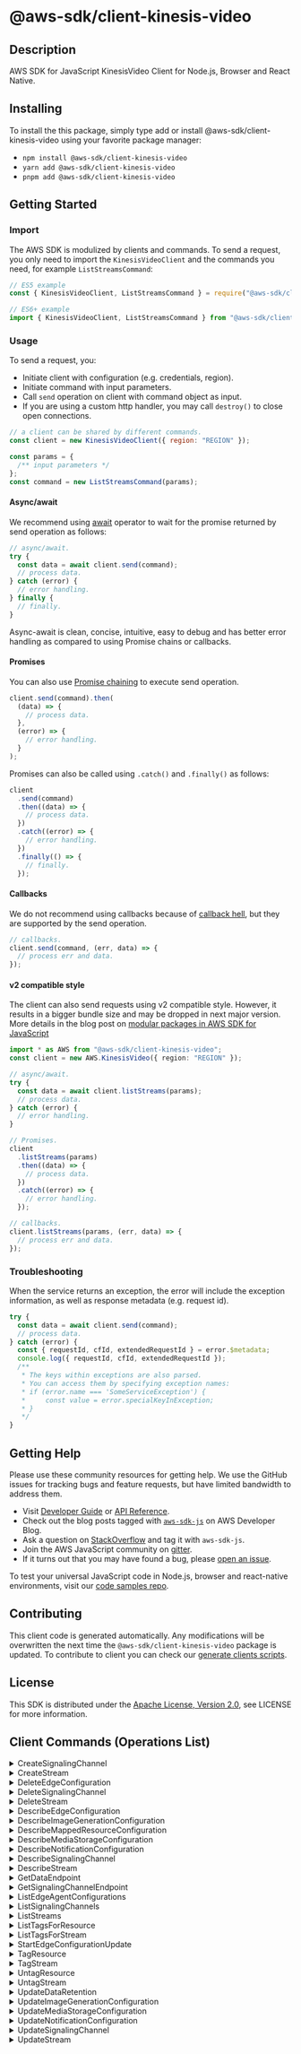 <!-- generated file, do not edit directly -->

# @aws-sdk/client-kinesis-video

## Description

AWS SDK for JavaScript KinesisVideo Client for Node.js, Browser and React Native.

<p></p>

## Installing

To install the this package, simply type add or install @aws-sdk/client-kinesis-video
using your favorite package manager:

- `npm install @aws-sdk/client-kinesis-video`
- `yarn add @aws-sdk/client-kinesis-video`
- `pnpm add @aws-sdk/client-kinesis-video`

## Getting Started

### Import

The AWS SDK is modulized by clients and commands.
To send a request, you only need to import the `KinesisVideoClient` and
the commands you need, for example `ListStreamsCommand`:

```js
// ES5 example
const { KinesisVideoClient, ListStreamsCommand } = require("@aws-sdk/client-kinesis-video");
```

```ts
// ES6+ example
import { KinesisVideoClient, ListStreamsCommand } from "@aws-sdk/client-kinesis-video";
```

### Usage

To send a request, you:

- Initiate client with configuration (e.g. credentials, region).
- Initiate command with input parameters.
- Call `send` operation on client with command object as input.
- If you are using a custom http handler, you may call `destroy()` to close open connections.

```js
// a client can be shared by different commands.
const client = new KinesisVideoClient({ region: "REGION" });

const params = {
  /** input parameters */
};
const command = new ListStreamsCommand(params);
```

#### Async/await

We recommend using [await](https://developer.mozilla.org/en-US/docs/Web/JavaScript/Reference/Operators/await)
operator to wait for the promise returned by send operation as follows:

```js
// async/await.
try {
  const data = await client.send(command);
  // process data.
} catch (error) {
  // error handling.
} finally {
  // finally.
}
```

Async-await is clean, concise, intuitive, easy to debug and has better error handling
as compared to using Promise chains or callbacks.

#### Promises

You can also use [Promise chaining](https://developer.mozilla.org/en-US/docs/Web/JavaScript/Guide/Using_promises#chaining)
to execute send operation.

```js
client.send(command).then(
  (data) => {
    // process data.
  },
  (error) => {
    // error handling.
  }
);
```

Promises can also be called using `.catch()` and `.finally()` as follows:

```js
client
  .send(command)
  .then((data) => {
    // process data.
  })
  .catch((error) => {
    // error handling.
  })
  .finally(() => {
    // finally.
  });
```

#### Callbacks

We do not recommend using callbacks because of [callback hell](http://callbackhell.com/),
but they are supported by the send operation.

```js
// callbacks.
client.send(command, (err, data) => {
  // process err and data.
});
```

#### v2 compatible style

The client can also send requests using v2 compatible style.
However, it results in a bigger bundle size and may be dropped in next major version. More details in the blog post
on [modular packages in AWS SDK for JavaScript](https://aws.amazon.com/blogs/developer/modular-packages-in-aws-sdk-for-javascript/)

```ts
import * as AWS from "@aws-sdk/client-kinesis-video";
const client = new AWS.KinesisVideo({ region: "REGION" });

// async/await.
try {
  const data = await client.listStreams(params);
  // process data.
} catch (error) {
  // error handling.
}

// Promises.
client
  .listStreams(params)
  .then((data) => {
    // process data.
  })
  .catch((error) => {
    // error handling.
  });

// callbacks.
client.listStreams(params, (err, data) => {
  // process err and data.
});
```

### Troubleshooting

When the service returns an exception, the error will include the exception information,
as well as response metadata (e.g. request id).

```js
try {
  const data = await client.send(command);
  // process data.
} catch (error) {
  const { requestId, cfId, extendedRequestId } = error.$metadata;
  console.log({ requestId, cfId, extendedRequestId });
  /**
   * The keys within exceptions are also parsed.
   * You can access them by specifying exception names:
   * if (error.name === 'SomeServiceException') {
   *     const value = error.specialKeyInException;
   * }
   */
}
```

## Getting Help

Please use these community resources for getting help.
We use the GitHub issues for tracking bugs and feature requests, but have limited bandwidth to address them.

- Visit [Developer Guide](https://docs.aws.amazon.com/sdk-for-javascript/v3/developer-guide/welcome.html)
  or [API Reference](https://docs.aws.amazon.com/AWSJavaScriptSDK/v3/latest/index.html).
- Check out the blog posts tagged with [`aws-sdk-js`](https://aws.amazon.com/blogs/developer/tag/aws-sdk-js/)
  on AWS Developer Blog.
- Ask a question on [StackOverflow](https://stackoverflow.com/questions/tagged/aws-sdk-js) and tag it with `aws-sdk-js`.
- Join the AWS JavaScript community on [gitter](https://gitter.im/aws/aws-sdk-js-v3).
- If it turns out that you may have found a bug, please [open an issue](https://github.com/aws/aws-sdk-js-v3/issues/new/choose).

To test your universal JavaScript code in Node.js, browser and react-native environments,
visit our [code samples repo](https://github.com/aws-samples/aws-sdk-js-tests).

## Contributing

This client code is generated automatically. Any modifications will be overwritten the next time the `@aws-sdk/client-kinesis-video` package is updated.
To contribute to client you can check our [generate clients scripts](https://github.com/aws/aws-sdk-js-v3/tree/main/scripts/generate-clients).

## License

This SDK is distributed under the
[Apache License, Version 2.0](http://www.apache.org/licenses/LICENSE-2.0),
see LICENSE for more information.

## Client Commands (Operations List)

<details>
<summary>
CreateSignalingChannel
</summary>

[Command API Reference](https://docs.aws.amazon.com/AWSJavaScriptSDK/v3/latest/clients/client-kinesis-video/classes/createsignalingchannelcommand.html) / [Input](https://docs.aws.amazon.com/AWSJavaScriptSDK/v3/latest/clients/client-kinesis-video/interfaces/createsignalingchannelcommandinput.html) / [Output](https://docs.aws.amazon.com/AWSJavaScriptSDK/v3/latest/clients/client-kinesis-video/interfaces/createsignalingchannelcommandoutput.html)

</details>
<details>
<summary>
CreateStream
</summary>

[Command API Reference](https://docs.aws.amazon.com/AWSJavaScriptSDK/v3/latest/clients/client-kinesis-video/classes/createstreamcommand.html) / [Input](https://docs.aws.amazon.com/AWSJavaScriptSDK/v3/latest/clients/client-kinesis-video/interfaces/createstreamcommandinput.html) / [Output](https://docs.aws.amazon.com/AWSJavaScriptSDK/v3/latest/clients/client-kinesis-video/interfaces/createstreamcommandoutput.html)

</details>
<details>
<summary>
DeleteEdgeConfiguration
</summary>

[Command API Reference](https://docs.aws.amazon.com/AWSJavaScriptSDK/v3/latest/clients/client-kinesis-video/classes/deleteedgeconfigurationcommand.html) / [Input](https://docs.aws.amazon.com/AWSJavaScriptSDK/v3/latest/clients/client-kinesis-video/interfaces/deleteedgeconfigurationcommandinput.html) / [Output](https://docs.aws.amazon.com/AWSJavaScriptSDK/v3/latest/clients/client-kinesis-video/interfaces/deleteedgeconfigurationcommandoutput.html)

</details>
<details>
<summary>
DeleteSignalingChannel
</summary>

[Command API Reference](https://docs.aws.amazon.com/AWSJavaScriptSDK/v3/latest/clients/client-kinesis-video/classes/deletesignalingchannelcommand.html) / [Input](https://docs.aws.amazon.com/AWSJavaScriptSDK/v3/latest/clients/client-kinesis-video/interfaces/deletesignalingchannelcommandinput.html) / [Output](https://docs.aws.amazon.com/AWSJavaScriptSDK/v3/latest/clients/client-kinesis-video/interfaces/deletesignalingchannelcommandoutput.html)

</details>
<details>
<summary>
DeleteStream
</summary>

[Command API Reference](https://docs.aws.amazon.com/AWSJavaScriptSDK/v3/latest/clients/client-kinesis-video/classes/deletestreamcommand.html) / [Input](https://docs.aws.amazon.com/AWSJavaScriptSDK/v3/latest/clients/client-kinesis-video/interfaces/deletestreamcommandinput.html) / [Output](https://docs.aws.amazon.com/AWSJavaScriptSDK/v3/latest/clients/client-kinesis-video/interfaces/deletestreamcommandoutput.html)

</details>
<details>
<summary>
DescribeEdgeConfiguration
</summary>

[Command API Reference](https://docs.aws.amazon.com/AWSJavaScriptSDK/v3/latest/clients/client-kinesis-video/classes/describeedgeconfigurationcommand.html) / [Input](https://docs.aws.amazon.com/AWSJavaScriptSDK/v3/latest/clients/client-kinesis-video/interfaces/describeedgeconfigurationcommandinput.html) / [Output](https://docs.aws.amazon.com/AWSJavaScriptSDK/v3/latest/clients/client-kinesis-video/interfaces/describeedgeconfigurationcommandoutput.html)

</details>
<details>
<summary>
DescribeImageGenerationConfiguration
</summary>

[Command API Reference](https://docs.aws.amazon.com/AWSJavaScriptSDK/v3/latest/clients/client-kinesis-video/classes/describeimagegenerationconfigurationcommand.html) / [Input](https://docs.aws.amazon.com/AWSJavaScriptSDK/v3/latest/clients/client-kinesis-video/interfaces/describeimagegenerationconfigurationcommandinput.html) / [Output](https://docs.aws.amazon.com/AWSJavaScriptSDK/v3/latest/clients/client-kinesis-video/interfaces/describeimagegenerationconfigurationcommandoutput.html)

</details>
<details>
<summary>
DescribeMappedResourceConfiguration
</summary>

[Command API Reference](https://docs.aws.amazon.com/AWSJavaScriptSDK/v3/latest/clients/client-kinesis-video/classes/describemappedresourceconfigurationcommand.html) / [Input](https://docs.aws.amazon.com/AWSJavaScriptSDK/v3/latest/clients/client-kinesis-video/interfaces/describemappedresourceconfigurationcommandinput.html) / [Output](https://docs.aws.amazon.com/AWSJavaScriptSDK/v3/latest/clients/client-kinesis-video/interfaces/describemappedresourceconfigurationcommandoutput.html)

</details>
<details>
<summary>
DescribeMediaStorageConfiguration
</summary>

[Command API Reference](https://docs.aws.amazon.com/AWSJavaScriptSDK/v3/latest/clients/client-kinesis-video/classes/describemediastorageconfigurationcommand.html) / [Input](https://docs.aws.amazon.com/AWSJavaScriptSDK/v3/latest/clients/client-kinesis-video/interfaces/describemediastorageconfigurationcommandinput.html) / [Output](https://docs.aws.amazon.com/AWSJavaScriptSDK/v3/latest/clients/client-kinesis-video/interfaces/describemediastorageconfigurationcommandoutput.html)

</details>
<details>
<summary>
DescribeNotificationConfiguration
</summary>

[Command API Reference](https://docs.aws.amazon.com/AWSJavaScriptSDK/v3/latest/clients/client-kinesis-video/classes/describenotificationconfigurationcommand.html) / [Input](https://docs.aws.amazon.com/AWSJavaScriptSDK/v3/latest/clients/client-kinesis-video/interfaces/describenotificationconfigurationcommandinput.html) / [Output](https://docs.aws.amazon.com/AWSJavaScriptSDK/v3/latest/clients/client-kinesis-video/interfaces/describenotificationconfigurationcommandoutput.html)

</details>
<details>
<summary>
DescribeSignalingChannel
</summary>

[Command API Reference](https://docs.aws.amazon.com/AWSJavaScriptSDK/v3/latest/clients/client-kinesis-video/classes/describesignalingchannelcommand.html) / [Input](https://docs.aws.amazon.com/AWSJavaScriptSDK/v3/latest/clients/client-kinesis-video/interfaces/describesignalingchannelcommandinput.html) / [Output](https://docs.aws.amazon.com/AWSJavaScriptSDK/v3/latest/clients/client-kinesis-video/interfaces/describesignalingchannelcommandoutput.html)

</details>
<details>
<summary>
DescribeStream
</summary>

[Command API Reference](https://docs.aws.amazon.com/AWSJavaScriptSDK/v3/latest/clients/client-kinesis-video/classes/describestreamcommand.html) / [Input](https://docs.aws.amazon.com/AWSJavaScriptSDK/v3/latest/clients/client-kinesis-video/interfaces/describestreamcommandinput.html) / [Output](https://docs.aws.amazon.com/AWSJavaScriptSDK/v3/latest/clients/client-kinesis-video/interfaces/describestreamcommandoutput.html)

</details>
<details>
<summary>
GetDataEndpoint
</summary>

[Command API Reference](https://docs.aws.amazon.com/AWSJavaScriptSDK/v3/latest/clients/client-kinesis-video/classes/getdataendpointcommand.html) / [Input](https://docs.aws.amazon.com/AWSJavaScriptSDK/v3/latest/clients/client-kinesis-video/interfaces/getdataendpointcommandinput.html) / [Output](https://docs.aws.amazon.com/AWSJavaScriptSDK/v3/latest/clients/client-kinesis-video/interfaces/getdataendpointcommandoutput.html)

</details>
<details>
<summary>
GetSignalingChannelEndpoint
</summary>

[Command API Reference](https://docs.aws.amazon.com/AWSJavaScriptSDK/v3/latest/clients/client-kinesis-video/classes/getsignalingchannelendpointcommand.html) / [Input](https://docs.aws.amazon.com/AWSJavaScriptSDK/v3/latest/clients/client-kinesis-video/interfaces/getsignalingchannelendpointcommandinput.html) / [Output](https://docs.aws.amazon.com/AWSJavaScriptSDK/v3/latest/clients/client-kinesis-video/interfaces/getsignalingchannelendpointcommandoutput.html)

</details>
<details>
<summary>
ListEdgeAgentConfigurations
</summary>

[Command API Reference](https://docs.aws.amazon.com/AWSJavaScriptSDK/v3/latest/clients/client-kinesis-video/classes/listedgeagentconfigurationscommand.html) / [Input](https://docs.aws.amazon.com/AWSJavaScriptSDK/v3/latest/clients/client-kinesis-video/interfaces/listedgeagentconfigurationscommandinput.html) / [Output](https://docs.aws.amazon.com/AWSJavaScriptSDK/v3/latest/clients/client-kinesis-video/interfaces/listedgeagentconfigurationscommandoutput.html)

</details>
<details>
<summary>
ListSignalingChannels
</summary>

[Command API Reference](https://docs.aws.amazon.com/AWSJavaScriptSDK/v3/latest/clients/client-kinesis-video/classes/listsignalingchannelscommand.html) / [Input](https://docs.aws.amazon.com/AWSJavaScriptSDK/v3/latest/clients/client-kinesis-video/interfaces/listsignalingchannelscommandinput.html) / [Output](https://docs.aws.amazon.com/AWSJavaScriptSDK/v3/latest/clients/client-kinesis-video/interfaces/listsignalingchannelscommandoutput.html)

</details>
<details>
<summary>
ListStreams
</summary>

[Command API Reference](https://docs.aws.amazon.com/AWSJavaScriptSDK/v3/latest/clients/client-kinesis-video/classes/liststreamscommand.html) / [Input](https://docs.aws.amazon.com/AWSJavaScriptSDK/v3/latest/clients/client-kinesis-video/interfaces/liststreamscommandinput.html) / [Output](https://docs.aws.amazon.com/AWSJavaScriptSDK/v3/latest/clients/client-kinesis-video/interfaces/liststreamscommandoutput.html)

</details>
<details>
<summary>
ListTagsForResource
</summary>

[Command API Reference](https://docs.aws.amazon.com/AWSJavaScriptSDK/v3/latest/clients/client-kinesis-video/classes/listtagsforresourcecommand.html) / [Input](https://docs.aws.amazon.com/AWSJavaScriptSDK/v3/latest/clients/client-kinesis-video/interfaces/listtagsforresourcecommandinput.html) / [Output](https://docs.aws.amazon.com/AWSJavaScriptSDK/v3/latest/clients/client-kinesis-video/interfaces/listtagsforresourcecommandoutput.html)

</details>
<details>
<summary>
ListTagsForStream
</summary>

[Command API Reference](https://docs.aws.amazon.com/AWSJavaScriptSDK/v3/latest/clients/client-kinesis-video/classes/listtagsforstreamcommand.html) / [Input](https://docs.aws.amazon.com/AWSJavaScriptSDK/v3/latest/clients/client-kinesis-video/interfaces/listtagsforstreamcommandinput.html) / [Output](https://docs.aws.amazon.com/AWSJavaScriptSDK/v3/latest/clients/client-kinesis-video/interfaces/listtagsforstreamcommandoutput.html)

</details>
<details>
<summary>
StartEdgeConfigurationUpdate
</summary>

[Command API Reference](https://docs.aws.amazon.com/AWSJavaScriptSDK/v3/latest/clients/client-kinesis-video/classes/startedgeconfigurationupdatecommand.html) / [Input](https://docs.aws.amazon.com/AWSJavaScriptSDK/v3/latest/clients/client-kinesis-video/interfaces/startedgeconfigurationupdatecommandinput.html) / [Output](https://docs.aws.amazon.com/AWSJavaScriptSDK/v3/latest/clients/client-kinesis-video/interfaces/startedgeconfigurationupdatecommandoutput.html)

</details>
<details>
<summary>
TagResource
</summary>

[Command API Reference](https://docs.aws.amazon.com/AWSJavaScriptSDK/v3/latest/clients/client-kinesis-video/classes/tagresourcecommand.html) / [Input](https://docs.aws.amazon.com/AWSJavaScriptSDK/v3/latest/clients/client-kinesis-video/interfaces/tagresourcecommandinput.html) / [Output](https://docs.aws.amazon.com/AWSJavaScriptSDK/v3/latest/clients/client-kinesis-video/interfaces/tagresourcecommandoutput.html)

</details>
<details>
<summary>
TagStream
</summary>

[Command API Reference](https://docs.aws.amazon.com/AWSJavaScriptSDK/v3/latest/clients/client-kinesis-video/classes/tagstreamcommand.html) / [Input](https://docs.aws.amazon.com/AWSJavaScriptSDK/v3/latest/clients/client-kinesis-video/interfaces/tagstreamcommandinput.html) / [Output](https://docs.aws.amazon.com/AWSJavaScriptSDK/v3/latest/clients/client-kinesis-video/interfaces/tagstreamcommandoutput.html)

</details>
<details>
<summary>
UntagResource
</summary>

[Command API Reference](https://docs.aws.amazon.com/AWSJavaScriptSDK/v3/latest/clients/client-kinesis-video/classes/untagresourcecommand.html) / [Input](https://docs.aws.amazon.com/AWSJavaScriptSDK/v3/latest/clients/client-kinesis-video/interfaces/untagresourcecommandinput.html) / [Output](https://docs.aws.amazon.com/AWSJavaScriptSDK/v3/latest/clients/client-kinesis-video/interfaces/untagresourcecommandoutput.html)

</details>
<details>
<summary>
UntagStream
</summary>

[Command API Reference](https://docs.aws.amazon.com/AWSJavaScriptSDK/v3/latest/clients/client-kinesis-video/classes/untagstreamcommand.html) / [Input](https://docs.aws.amazon.com/AWSJavaScriptSDK/v3/latest/clients/client-kinesis-video/interfaces/untagstreamcommandinput.html) / [Output](https://docs.aws.amazon.com/AWSJavaScriptSDK/v3/latest/clients/client-kinesis-video/interfaces/untagstreamcommandoutput.html)

</details>
<details>
<summary>
UpdateDataRetention
</summary>

[Command API Reference](https://docs.aws.amazon.com/AWSJavaScriptSDK/v3/latest/clients/client-kinesis-video/classes/updatedataretentioncommand.html) / [Input](https://docs.aws.amazon.com/AWSJavaScriptSDK/v3/latest/clients/client-kinesis-video/interfaces/updatedataretentioncommandinput.html) / [Output](https://docs.aws.amazon.com/AWSJavaScriptSDK/v3/latest/clients/client-kinesis-video/interfaces/updatedataretentioncommandoutput.html)

</details>
<details>
<summary>
UpdateImageGenerationConfiguration
</summary>

[Command API Reference](https://docs.aws.amazon.com/AWSJavaScriptSDK/v3/latest/clients/client-kinesis-video/classes/updateimagegenerationconfigurationcommand.html) / [Input](https://docs.aws.amazon.com/AWSJavaScriptSDK/v3/latest/clients/client-kinesis-video/interfaces/updateimagegenerationconfigurationcommandinput.html) / [Output](https://docs.aws.amazon.com/AWSJavaScriptSDK/v3/latest/clients/client-kinesis-video/interfaces/updateimagegenerationconfigurationcommandoutput.html)

</details>
<details>
<summary>
UpdateMediaStorageConfiguration
</summary>

[Command API Reference](https://docs.aws.amazon.com/AWSJavaScriptSDK/v3/latest/clients/client-kinesis-video/classes/updatemediastorageconfigurationcommand.html) / [Input](https://docs.aws.amazon.com/AWSJavaScriptSDK/v3/latest/clients/client-kinesis-video/interfaces/updatemediastorageconfigurationcommandinput.html) / [Output](https://docs.aws.amazon.com/AWSJavaScriptSDK/v3/latest/clients/client-kinesis-video/interfaces/updatemediastorageconfigurationcommandoutput.html)

</details>
<details>
<summary>
UpdateNotificationConfiguration
</summary>

[Command API Reference](https://docs.aws.amazon.com/AWSJavaScriptSDK/v3/latest/clients/client-kinesis-video/classes/updatenotificationconfigurationcommand.html) / [Input](https://docs.aws.amazon.com/AWSJavaScriptSDK/v3/latest/clients/client-kinesis-video/interfaces/updatenotificationconfigurationcommandinput.html) / [Output](https://docs.aws.amazon.com/AWSJavaScriptSDK/v3/latest/clients/client-kinesis-video/interfaces/updatenotificationconfigurationcommandoutput.html)

</details>
<details>
<summary>
UpdateSignalingChannel
</summary>

[Command API Reference](https://docs.aws.amazon.com/AWSJavaScriptSDK/v3/latest/clients/client-kinesis-video/classes/updatesignalingchannelcommand.html) / [Input](https://docs.aws.amazon.com/AWSJavaScriptSDK/v3/latest/clients/client-kinesis-video/interfaces/updatesignalingchannelcommandinput.html) / [Output](https://docs.aws.amazon.com/AWSJavaScriptSDK/v3/latest/clients/client-kinesis-video/interfaces/updatesignalingchannelcommandoutput.html)

</details>
<details>
<summary>
UpdateStream
</summary>

[Command API Reference](https://docs.aws.amazon.com/AWSJavaScriptSDK/v3/latest/clients/client-kinesis-video/classes/updatestreamcommand.html) / [Input](https://docs.aws.amazon.com/AWSJavaScriptSDK/v3/latest/clients/client-kinesis-video/interfaces/updatestreamcommandinput.html) / [Output](https://docs.aws.amazon.com/AWSJavaScriptSDK/v3/latest/clients/client-kinesis-video/interfaces/updatestreamcommandoutput.html)

</details>
